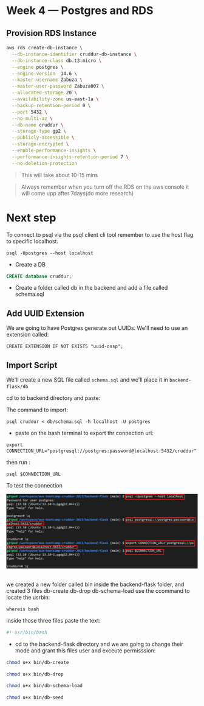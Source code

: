 # Week 4 — Postgres and RDS

## Provision RDS Instance

```sh
aws rds create-db-instance \
  --db-instance-identifier cruddur-db-instance \
  --db-instance-class db.t3.micro \
  --engine postgres \
  --engine-version  14.6 \
  --master-username Zabuza \
  --master-user-password Zabuza007 \
  --allocated-storage 20 \
  --availability-zone us-east-1a \
  --backup-retention-period 0 \
  --port 5432 \
  --no-multi-az \
  --db-name cruddur \
  --storage-type gp2 \
  --publicly-accessible \
  --storage-encrypted \
  --enable-performance-insights \
  --performance-insights-retention-period 7 \
  --no-deletion-protection
```

> This will take about 10-15 mins

> Always remember when you turn off the RDS on the aws console it will come upp after 7days(do more research)


# Next step
To connect to psql via the psql client cli tool remember to use the host flag to specific localhost.

```
psql -Upostgres --host localhost
```


- Create a DB
```sql
CREATE database cruddur;
```


- Create a folder called db in the backend and add a file called schema.sql


## Add UUID Extension

We are going to have Postgres generate out UUIDs.
We'll need to use an extension called:
```
CREATE EXTENSION IF NOT EXISTS "uuid-ossp";
```

## Import Script

We'll create a new SQL file called `schema.sql`
and we'll place it in `backend-flask/db`

cd to to backend directory and paste:

The command to import:
```
psql cruddur < db/schema.sql -h localhost -U postgres
```

- paste on the bash terminal to export thr connection url:
```
export CONNECTION_URL="postgresql://postgres:password@localhost:5432/cruddur"
```

then run :
```
psql $CONNECTION_URL
```
To test the connection

![Alt text](../journal_images/psql.png)


##
we created a new folder called bin inside the backend-flask folder, and created 3 files
db-create
db-drop
db-schema-load
use the ccommand to locate the usrbin:
```
whereis bash
```

inside those three files paste the text:
```sh
#! usr/bin/bash
```

- cd to the backend-flask directory and we are going to change their mode and grant this files user and exceute permisssion:
```sh
chmod u+x bin/db-create
```
```sh
chmod u+x bin/db-drop
```
```sh
chmod u+x bin/db-schema-load
```

```sh
chmod u+x bin/db-seed
```


